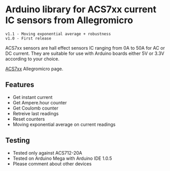 Arduino library for ACS7xx current IC sensors from Allegromicro
==============

    v1.1 - Moving exponential average + robustness
	v1.0 - First release

ACS7xx sensors are hall effect sensors IC ranging from 0A to 50A for AC or DC current. They are suitable for use with Arduino boards either 5V or 3.3V according to your choice.

[ACS7xx](http://allegromicro.com/en/Products/Current-Sensor-ICs/Zero-To-Fifty-Amp-Integrated-Conductor-Sensor-ICs.aspx) Allegromicro page.

## Features ##
- Get instant current
- Get Ampere.hour counter
- Get Coulomb counter
- Retreive last readings
- Reset counters
- Moving exponential average on current readings

## Testing ##
- Tested only against ACS712-20A
- Tested on Arduino Mega with Arduino IDE 1.0.5
- Please comment about other devices


